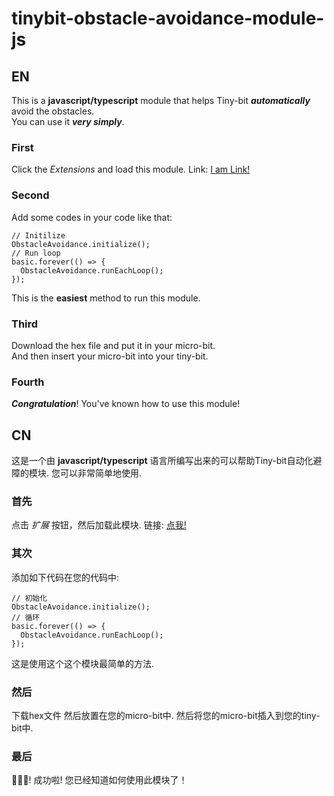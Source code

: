 # tinybit-obstacle-avoidance-module-js

## EN
This is a **javascript/typescript** module that helps Tiny-bit ***automatically*** avoid the obstacles.  
You can use it ***very simply***.
### First
Click the *Extensions* and load this module.
Link: [I am Link!](https://github.com/ProgramOfRobot/tinybit-obstacle-avoidance-module-js)
### Second
Add some codes in your code like that:
```
// Initilize
ObstacleAvoidance.initialize();
// Run loop
basic.forever(() => {
  ObstacleAvoidance.runEachLoop();
});
```
This is the **easiest** method to run this module.
### Third
Download the hex file and put it in your micro-bit.  
And then insert your micro-bit into your tiny-bit.
### Fourth
***Congratulation***!
You've known how to use this module!

## CN
这是一个由 **javascript/typescript** 语言所编写出来的可以帮助Tiny-bit自动化避障的模块.
您可以非常简单地使用.
### 首先
点击 *扩展* 按钮，然后加载此模块.
链接: [点我!](https://github.com/ProgramOfRobot/tinybit-obstacle-avoidance-module-js)
### 其次
添加如下代码在您的代码中:
```
// 初始化
ObstacleAvoidance.initialize();
// 循环
basic.forever(() => {
  ObstacleAvoidance.runEachLoop();
});
```
这是使用这个这个模块最简单的方法.
### 然后
下载hex文件 然后放置在您的micro-bit中.
然后将您的micro-bit插入到您的tiny-bit中.
### 最后
🎇🎇🎇!
成功啦!
您已经知道如何使用此模块了！

